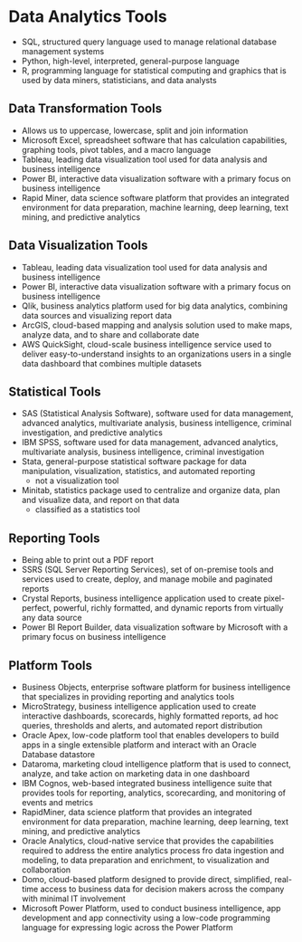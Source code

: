 # Data Analytics Tools

- SQL, structured query language used to manage relational database management systems
- Python, high-level, interpreted, general-purpose language
- R, programming language for statistical computing and graphics that is used by data miners, statisticians, and data analysts

## Data Transformation Tools

- Allows us to uppercase, lowercase, split and join information
- Microsoft Excel, spreadsheet software that has calculation capabilities, graphing tools, pivot tables, and a macro language
- Tableau, leading data visualization tool used for data analysis and business intelligence
- Power BI, interactive data visualization software with a primary focus on business intelligence
- Rapid Miner, data science software platform that provides an integrated environment for data preparation, machine learning, deep learning, text mining, and predictive analytics

## Data Visualization Tools

- Tableau, leading data visualization tool used for data analysis and business intelligence
- Power BI, interactive data visualization software with a primary focus on business intelligence
- Qlik, business analytics platform used for big data analytics, combining data sources and visualizing report data
- ArcGIS, cloud-based mapping and analysis solution used to make maps, analyze data, and to share and collaborate date
- AWS QuickSight, cloud-scale business intelligence service used to deliver easy-to-understand insights to an organizations users in a single data dashboard that combines multiple datasets

## Statistical Tools

- SAS (Statistical Analysis Software), software used for data management, advanced analytics, multivariate analysis, business intelligence, criminal investigation, and predictive analytics
- IBM SPSS, software used for data management, advanced analytics, multivariate analysis, business intelligence, criminal investigation
- Stata, general-purpose statistical software package for data manipulation, visualization, statistics, and automated reporting
    - not a visualization tool
- Minitab, statistics package used to centralize and organize data, plan and visualize data, and report on that data
    - classified as a statistics tool
    
## Reporting Tools

- Being able to print out a PDF report
- SSRS (SQL Server Reporting Services), set of on-premise tools and services used to create, deploy, and manage mobile and paginated reports
- Crystal Reports, business intelligence application used to create pixel-perfect, powerful, richly formatted, and dynamic reports from virtually any data source
- Power BI Report Builder, data visualization software by Microsoft with a primary focus on business intelligence

## Platform Tools

- Business Objects, enterprise software platform for business intelligence that specializes in providing reporting and analytics tools
- MicroStrategy, business intelligence application used to create interactive dashboards, scorecards, highly formatted reports, ad hoc queries, thresholds and alerts, and automated report distribution
- Oracle Apex, low-code platform tool that enables developers to build apps in a single extensible platform and interact with an Oracle Database datastore
- Dataroma, marketing cloud intelligence platform that is used to connect, analyze, and take action on marketing data in one dashboard
- IBM Cognos, web-based integrated business intelligence suite that provides tools for reporting, analytics, scorecarding, and monitoring of events and metrics
- RapidMiner, data science platform that provides an integrated environment for data preparation, machine learning, deep learning, text mining, and predictive analytics
- Oracle Analytics, cloud-native service that provides the capabilities required to address the entire analytics process fro data ingestion and modeling, to data preparation and enrichment, to visualization and collaboration
- Domo, cloud-based platform designed to provide direct, simplified, real-time access to business data for decision makers across the company with minimal IT involvement
- Microsoft Power Platform, used to conduct business intelligence, app development and app connectivity using a low-code programming language for expressing logic across the Power Platform




